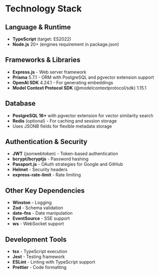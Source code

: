 # Technology Stack

## Language & Runtime
- **TypeScript** (target: ES2022)
- **Node.js** 20+ (engines requirement in package.json)

## Frameworks & Libraries
- **Express.js** - Web server framework
- **Prisma** 5.7.1 - ORM with PostgreSQL and pgvector extension support
- **OpenAI SDK** 4.24.1 - For generating embeddings
- **Model Context Protocol SDK** (@modelcontextprotocol/sdk) 1.15.1

## Database
- **PostgreSQL 16+** with pgvector extension for vector similarity search
- **Redis** (optional) - For caching and session storage
- Uses JSONB fields for flexible metadata storage

## Authentication & Security
- **JWT** (jsonwebtoken) - Token-based authentication
- **bcrypt/bcryptjs** - Password hashing
- **Passport.js** - OAuth strategies for Google and GitHub
- **Helmet** - Security headers
- **express-rate-limit** - Rate limiting

## Other Key Dependencies
- **Winston** - Logging
- **Zod** - Schema validation
- **date-fns** - Date manipulation
- **EventSource** - SSE support
- **ws** - WebSocket support

## Development Tools
- **tsx** - TypeScript execution
- **Jest** - Testing framework
- **ESLint** - Linting with TypeScript support
- **Prettier** - Code formatting